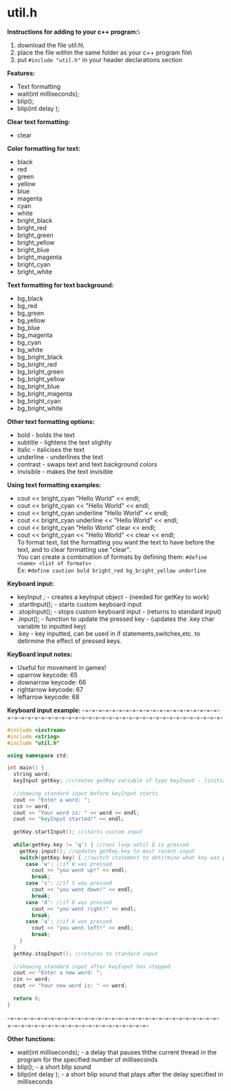 # util.h

**Instructions for adding to your c++ program:**\
  1) download the file util.h\
  2) place the file within the same folder as your c++ program file\
  3) put ```#include "util.h"``` in your header declarations section

**Features:**
- Text formatting
- wait(int milliseconds);
- blip();
- blip(int delay <in milliseconds>);

**Clear text formatting:**
- clear

**Color formatting for text:**
- black
- red
- green
- yellow
- blue
- magenta
- cyan
- white
- bright_black
- bright_red
- bright_green
- bright_yellow
- bright_blue
- bright_magenta
- bright_cyan
- bright_white

**Text formatting for text background:**
- bg_black
- bg_red
- bg_green
- bg_yellow
- bg_blue
- bg_magenta
- bg_cyan
- bg_white
- bg_bright_black
- bg_bright_red
- bg_bright_green
- bg_bright_yellow
- bg_bright_blue
- bg_bright_magenta
- bg_bright_cyan
- bg_bright_white

**Other text formatting options:**
- bold - bolds the text
- subtitle - lightens the text slightly
- italic - italicises the text
- underline - underlines the text
- contrast - swaps text and text background colors
- invisible - makes the text invisible

**Using text formatting examples:**
- cout << bright_cyan "Hello World" << endl;
- cout << bright_cyan << "Hello World" << endl;
- cout << bright_cyan underline "Hello World" << endl;
- cout << bright_cyan underline << "Hello World" << endl;
- cout << bright_cyan "Hello World" clear << endl;
- cout << bright_cyan << "Hello World" << clear << endl;\
To format text, list the formatting you want the text to have before the text, and to clear formatting use "clear".\
You can create a combination of formats by defining them: ```#define <name> <list of formats>```\
Ex: ```#define caution bold bright_red bg_bright_yellow underline```

**Keyboard input:**
- keyInput <variablename>; - creates a keyInput object - (needed for getKey to work)
- <variablename>.startInput(); - starts custom keyboard input
- <variablename>.stopInput(); - stops custom keyboard input - (returns to standard input)
- <variablename>.input(); - function to update the pressed key - (updates the <variablename>.key char variable to inputted key)
- <variablename>.key - key inputted, can be used in if statements,switches,etc. to detirmine the effect of pressed keys.

**KeyBoard input notes:**
- Useful for movement in games!
- uparrow keycode: 65
- downarrow keycode: 66
- rightarrow keycode: 67
- leftarrow keycode: 68

**Keyboard input example:**
-=-=-=-=-=-=-=-=-=-=-=-=-=-=-=-=-=-=-=-=-=-=-=-=-=-=-=-=-=-=-=-=-=-=-=-=-=-=-=-=-=-=-=-=-=-=-=-=-=-=-=-=-
```cpp
#include <iostream>
#include <string>
#include "util.h"

using namespace std;

int main() {
  string word;
  keyInput getKey; //creates getKey variable of type keyInput - (initialize keyInput)
  
  //showing standard input before keyInput starts
  cout << "Enter a word: ";
  cin >> word;
  cout << "Your word is: " << word << endl;
  cout << "keyInput started!" << endl;
    
  getKey.startInput(); //starts custom input
  
  while(getKey.key != 'q') { //runs loop until Q is pressed
    getKey.input(); //updates getKey.key to most recent input
    switch(getKey.key) { //switch statement to detirmine what key was pressed and what action it will do
      case 'w': //if W was pressed
        cout << "you went up!" << endl;
        break;
      case 's': //if S was pressed
        cout << "you went down!" << endl;
        break;
      case 'd': //if D was pressed
        cout << "you went right!" << endl;
        break;
      case 'a': //if A was pressed
        cout << "you went left!" << endl;
        break;
    }
  }
  getKey.stopInput(); //returns to standard input
  
  //showing standard input after keyInput has stopped
  cout << "Enter a new word: ";
  cin >> word;
  cout << "Your new word is: " << word;
  
  return 0;
}
```
-=-=-=-=-=-=-=-=-=-=-=-=-=-=-=-=-=-=-=-=-=-=-=-=-=-=-=-=-=-=-=-=-=-=-=-=-=-=-=-=-=-=-=-=-=-=-=-=-=-=-=-=-

**Other functions:**
- wait(int milliseconds); - a delay that pauses ththe current thread in the program for the specified number of milliseconds
- blip(); - a short blip sound
- blip(int delay <in milliseconds>); - a short blip sound that plays after the delay specified in milliseconds
